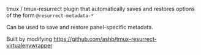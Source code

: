 tmux / tmux-resurrect plugin that automatically saves and restores options of the form `@resurrect-metadata-*`

Can be used to save and restore panel-specific metadata.

Built by modifying https://github.com/ashb/tmux-resurrect-virtualenvwrapper